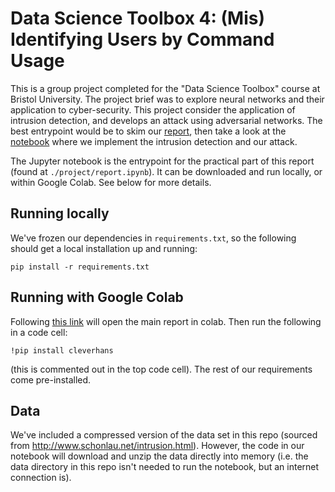 # Data Science Toolbox 4: (Mis) Identifying Users by Command Usage

This is a group project completed for the "Data Science Toolbox" course at Bristol University. The project brief was to explore neural networks and their application to cyber-security. This project consider the application of intrusion detection, and develops an attack using adversarial networks. The best entrypoint would be to skim our [report](./project/report.pdf), then take a look at the [notebook](./project/report.ipynb) where we implement the intrusion detection and our attack.

The Jupyter notebook is the entrypoint for the practical part of this report (found at `./project/report.ipynb`). It can be downloaded and run locally, or within Google Colab. See below for more details.

## Running locally
We've frozen our dependencies in `requirements.txt`, so the following should get a local installation up and running:
```
pip install -r requirements.txt
```

## Running with Google Colab
Following [this link](https://colab.research.google.com/github/dj311/data-science-toolbox-5/blob/master/project/report.ipynb) will open the main report in colab. Then run the following in a code cell:

```
!pip install cleverhans
```

(this is commented out in the top code cell). The rest of our requirements come pre-installed.

## Data
We've included a compressed version of the data set in this repo (sourced from http://www.schonlau.net/intrusion.html). However, the code in our notebook will download and unzip the data directly into memory (i.e. the data directory in this repo isn't needed to run the notebook, but an internet connection is).
